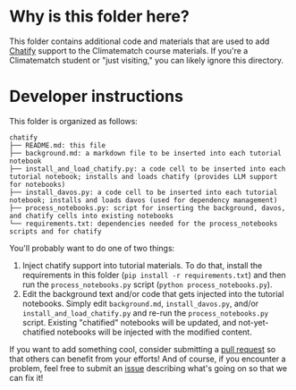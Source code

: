# Why is this folder here?

This folder contains additional code and materials that are used to add [Chatify](https://github.com/ContextLab/chatify) support to the Climatematch course materials.  If you're a Climatematch student or "just visiting," you can likely ignore this directory.

# Developer instructions

This folder is organized as follows:

```
chatify
├── README.md: this file
├── background.md: a markdown file to be inserted into each tutorial notebook
├── install_and_load_chatify.py: a code cell to be inserted into each tutorial notebook; installs and loads chatify (provides LLM support for notebooks)
├── install_davos.py: a code cell to be inserted into each tutorial notebook; installs and loads davos (used for dependency management)
├── process_notebooks.py: script for inserting the background, davos, and chatify cells into existing notebooks
└── requirements.txt: dependencies needed for the process_notebooks scripts and for chatify
```

You'll probably want to do one of two things:
1. Inject chatify support into tutorial materials.  To do that, install the requirements in this folder (`pip install -r requirements.txt`) and then run the `process_notebooks.py` script (`python process_notebooks.py`).
2. Edit the background text and/or code that gets injected into the tutorial notebooks.  Simply edit `background.md`, `install_davos.py`, and/or `install_and_load_chatify.py` and re-run the `process_notebooks.py` script.  Existing "chatified" notebooks will be updated, and not-yet-chatified notebooks will be injected with the modified content.

If you want to add something cool, consider submitting a [pull request](https://github.com/ContextLab/climatematch-course/pulls) so that others can benefit from your efforts!  And of course, if you encounter a problem, feel free to submit an [issue](https://github.com/ContextLab/climatematch-course/issues) describing what's going on so that we can fix it!
